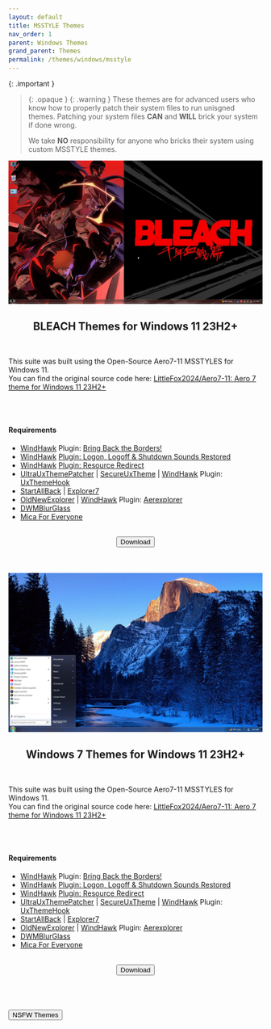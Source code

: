 ```yaml
---
layout: default
title: MSSTYLE Themes
nav_order: 1
parent: Windows Themes
grand_parent: Themes
permalink: /themes/windows/msstyle
---
```

<!-- 
{: .note }
> {: .opaque }
> 
>
> 
-->

{: .important }
> {: .opaque }
> {: .warning }
> These themes are for advanced users who know how to properly patch their system files to run unisgned themes. 
> Patching your system files **CAN** and **WILL** brick your system if done wrong.
>
> We take **NO** responsibility for anyone who bricks their system using custom MSSTYLE themes.

<div class="w3-card">
    <div class="responsive">
        <img src="../../assets/images/themes/sfw/msstyle/BLEACH-TYBW.jpg" />
    </div>
    <div class="w3-container">
        <h2 class="text-small" style="text-align:center">BLEACH Themes for Windows 11 23H2+</h2>
        <br />
        <p>This suite was built using the Open-Source Aero7-11 MSSTYLES for Windows 11.<br />You can find the original source code here: <a href="https://github.com/LittleFox2024/Aero7-11" target="_blank">LittleFox2024/Aero7-11: Aero 7 theme for Windows 11 23H2+</a></p>
        <br /><br />
        <h4>Requirements</h4>
        <ul>
            <li><a href="https://windhawk.net/" targe="_blank">WindHawk</a> Plugin: <a href="https://windhawk.net/mods/w11-dwm-fix" target="_blank">Bring Back the Borders!</a></li>
            <li><a href="https://windhawk.net/" targe="_blank">WindHawk</a> <a href="https://windhawk.net/mods/logon-logoff-shutdown-sounds" target="_blank">Plugin: Logon, Logoff & Shutdown Sounds Restored</a></li>
            <li><a href="https://windhawk.net/" targe="_blank">WindHawk</a> <a href="https://windhawk.net/mods/icon-resource-redirect" target="_blank">Plugin: Resource Redirect</a></li>
            <li><a href="https://mhoefs.eu/software_uxtheme.php" target="_blank">UltraUxThemePatcher</a> | <a href="https://github.com/namazso/SecureUxTheme" target="_blank">SecureUxTheme</a> | <a href="https://windhawk.net/" targe="_blank">WindHawk</a> Plugin: <a href="https://windhawk.net/mods/uxtheme-hook" target="_blank">UxThemeHook</a></li>
            <li><a href="https://www.startallback.com/" target="_blank">StartAllBack</a> | <a href="https://winclassic.net/thread/2588/explorer7-windows-explorer-10-11" target="_blank">Explorer7</a></li>
            <li><a href="https://msfn.org/board/topic/170375-oldnewexplorer-119/" target="_blank">OldNewExplorer</a> | <a href="https://windhawk.net/" targe="_blank">WindHawk</a> Plugin: <a href="https://windhawk.net/mods/aerexplorer" target="_blank">Aerexplorer</a></li>
            <li><a href="https://github.com/Maplespe/DWMBlurGlass" target="_blank">DWMBlurGlass</a></li>
            <li><a href="https://github.com/MicaForEveryone/MicaForEveryone" target="_blank">Mica For Everyone</a></li>
        </ul>
    </div>
    <br />
    <span class="fs-3">
        <div align="center" class="text-small">
            <a href="https://github.com/The-Back-Room/BLEACH-Themes-for-Windows-11/archive/refs/heads/main.zip" target="_blank">
            <button type="button" name="button" class="btn">Download</button></a> 
        </div>
    </span>
    <br />
</div>
<br /><br />
<div class="w3-card">
    <div class="responsive">
        <img src="../../assets/images/themes/sfw/msstyle/WINDOWS-7.jpg" />
    </div>
    <div class="w3-container">
        <h2 class="text-small" style="text-align:center">Windows 7 Themes for Windows 11 23H2+</h2>
        <br />
        <p>This suite was built using the Open-Source Aero7-11 MSSTYLES for Windows 11.<br />You can find the original source code here: <a href="https://github.com/LittleFox2024/Aero7-11" target="_blank">LittleFox2024/Aero7-11: Aero 7 theme for Windows 11 23H2+</a></p>
        <br /><br />
        <h4>Requirements</h4>
        <ul>
            <li><a href="https://windhawk.net/" targe="_blank">WindHawk</a> Plugin: <a href="https://windhawk.net/mods/w11-dwm-fix" target="_blank">Bring Back the Borders!</a></li>
            <li><a href="https://windhawk.net/" targe="_blank">WindHawk</a> <a href="https://windhawk.net/mods/logon-logoff-shutdown-sounds" target="_blank">Plugin: Logon, Logoff & Shutdown Sounds Restored</a></li>
            <li><a href="https://windhawk.net/" targe="_blank">WindHawk</a> <a href="https://windhawk.net/mods/icon-resource-redirect" target="_blank">Plugin: Resource Redirect</a></li>
            <li><a href="https://mhoefs.eu/software_uxtheme.php" target="_blank">UltraUxThemePatcher</a> | <a href="https://github.com/namazso/SecureUxTheme" target="_blank">SecureUxTheme</a> | <a href="https://windhawk.net/" targe="_blank">WindHawk</a> Plugin: <a href="https://windhawk.net/mods/uxtheme-hook" target="_blank">UxThemeHook</a></li>
            <li><a href="https://www.startallback.com/" target="_blank">StartAllBack</a> | <a href="https://winclassic.net/thread/2588/explorer7-windows-explorer-10-11" target="_blank">Explorer7</a></li>
            <li><a href="https://msfn.org/board/topic/170375-oldnewexplorer-119/" target="_blank">OldNewExplorer</a> | <a href="https://windhawk.net/" targe="_blank">WindHawk</a> Plugin: <a href="https://windhawk.net/mods/aerexplorer" target="_blank">Aerexplorer</a></li>
            <li><a href="https://github.com/Maplespe/DWMBlurGlass" target="_blank">DWMBlurGlass</a></li>
            <li><a href="https://github.com/MicaForEveryone/MicaForEveryone" target="_blank">Mica For Everyone</a></li>
        </ul>
    </div>
    <br />
    <span class="fs-3">
        <div align="center" class="text-small">
            <a href="https://github.com/The-Back-Room/Windows-7-Themes-for-Windows-11/archive/refs/heads/main.zip" target="_blank">
            <button type="button" name="button" class="btn">Download</button></a> 
        </div>
    </span>
    <br />
</div>
<br /><br />
<!-- ////////////////////////////////////////////////////////////////////////////////////////////////////////////////////// -->
<br />
<a href="/themes/windows/msstyle/nsfw">
<button type="button" name="button" class="btn">NSFW Themes</button></a> 
<br />
<!-- ////////////////////////////////////////////////////////////////////////////////////////////////////////////////////// -->